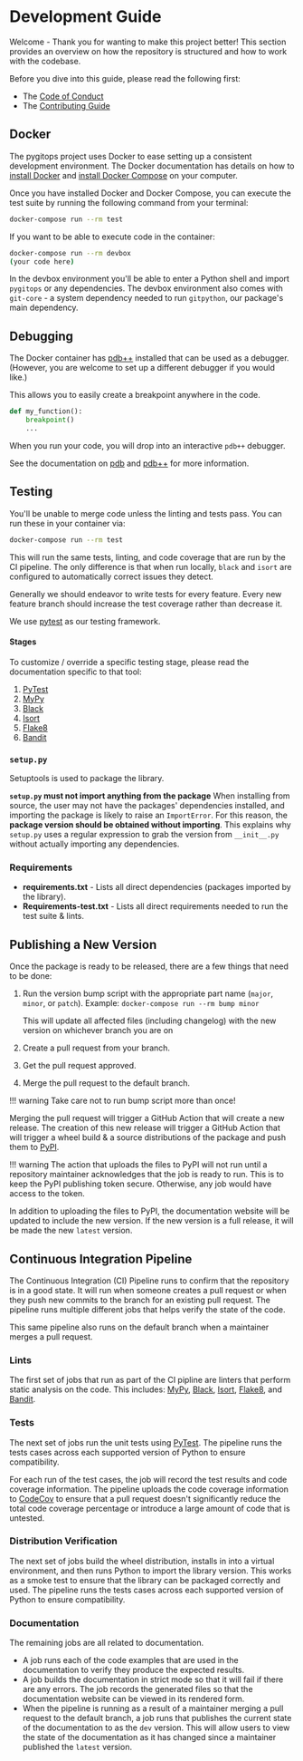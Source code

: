 # Development Guide

Welcome - Thank you for wanting to make this project better! This section provides an overview on how the repository is structured
and how to work with the codebase.

Before you dive into this guide, please read the following first:

* The [Code of Conduct][code of conduct]
* The [Contributing Guide][contributing]

## Docker

The pygitops project uses Docker to ease setting up a consistent development environment. The Docker documentation has
details on how to [install Docker][install-docker] and [install Docker Compose][install-docker-compose] on your computer.

Once you have installed Docker and Docker Compose, you can execute the test suite by running the following command from your terminal:

```bash
docker-compose run --rm test
```

If you want to be able to execute code in the container:

```bash
docker-compose run --rm devbox
(your code here)
```

In the devbox environment you'll be able to enter a Python shell and import `pygitops` or any dependencies.
The devbox environment also comes with `git-core` - a system dependency needed to run `gitpython`, our package's main dependency.

## Debugging

The Docker container has [pdb++][pdbpp-home] installed that can be used as a debugger. (However, you are welcome to set up
a different debugger if you would like.)

This allows you to easily create a breakpoint anywhere in the code.

```python
def my_function():
    breakpoint()
    ...
```

When you run your code, you will drop into an interactive `pdb++` debugger.

See the documentation on [pdb][pdb-docs] and [pdb++][pdbpp-docs] for more information.

## Testing

You'll be unable to merge code unless the linting and tests pass. You can run these in your container via:

```bash
docker-compose run --rm test
```

This will run the same tests, linting, and code coverage that are run by the CI pipeline. The only difference is that when run locally, `black` and `isort` are configured to automatically correct issues they detect.

Generally we should endeavor to write tests for every feature. Every new feature branch should increase the test
coverage rather than decrease it.

We use [pytest][pytest-docs] as our testing framework.

#### Stages

To customize / override a specific testing stage, please read the documentation specific to that tool:

1. [PyTest][pytest-docs]
2. [MyPy][mypy-docs]
3. [Black][black-docs]
4. [Isort][isort-docs]
5. [Flake8][flake8-docs]
6. [Bandit][bandit-docs]

### `setup.py`

Setuptools is used to package the library.

**`setup.py` must not import anything from the package** When installing from source, the user may not have the
packages' dependencies installed, and importing the package is likely to raise an `ImportError`. For this reason, the
**package version should be obtained without importing**. This explains why `setup.py` uses a regular expression to
grab the version from `__init__.py` without actually importing any dependencies.

### Requirements

* **requirements.txt** - Lists all direct dependencies (packages imported by the library).
* **Requirements-test.txt** - Lists all direct requirements needed to run the test suite & lints.

## Publishing a New Version

Once the package is ready to be released, there are a few things that need to be done:

1. Run the version bump script with the appropriate part name (`major`, `minor`, or `patch`).
    Example: `docker-compose run --rm bump minor`
    
    This will update all affected files (including changelog) with the new version on whichever branch you are on

2. Create a pull request from your branch.
3. Get the pull request approved.
4. Merge the pull request to the default branch.

!!! warning
    Take care not to run bump script more than once!

Merging the pull request will trigger a GitHub Action that will create a new release. The creation of this new
release will trigger a GitHub Action that will trigger a wheel build & a source distributions of the package and push them to
[PyPI][pypi].

!!! warning
    The action that uploads the files to PyPI will not run until a repository maintainer acknowledges that the job is
    ready to run. This is to keep the PyPI publishing token secure. Otherwise, any job would have access to the token. 

In addition to uploading the files to PyPI, the documentation website will be updated to include the new version. If the
new version is a full release, it will be made the new `latest` version.

## Continuous Integration Pipeline

The Continuous Integration (CI) Pipeline runs to confirm that the repository is in a good state. It will run when 
someone creates a pull request or when they push new commits to the branch for an existing pull request. The pipeline
runs multiple different jobs that helps verify the state of the code.

This same pipeline also runs on the default branch when a maintainer merges a pull request.

### Lints

The first set of jobs that run as part of the CI pipline are linters that perform static analysis on the code. This
includes: [MyPy][mypy-docs], [Black][black-docs], [Isort][isort-docs], [Flake8][flake8-docs], and [Bandit][bandit-docs].

### Tests

The next set of jobs run the unit tests using [PyTest][pytest-docs]. The pipeline runs the tests cases across each
supported version of Python to ensure compatibility.

For each run of the test cases, the job will record the test results and code coverage information. The pipeline uploads
the code coverage information to [CodeCov][codecov] to ensure that a pull request doesn't significantly reduce the total
code coverage percentage or introduce a large amount of code that is untested.

### Distribution Verification

The next set of jobs build the wheel distribution, installs in into a virtual environment, and then runs Python to
import the library version. This works as a smoke test to ensure that the library can be packaged correctly and used.
The pipeline runs the tests cases across each supported version of Python to ensure compatibility.

### Documentation

The remaining jobs are all related to documentation.

* A job runs each of the code examples that are used in the documentation to verify they produce the expected results.
* A job builds the documentation in strict mode so that it will fail if there are any errors. The job records the
    generated files so that the documentation website can be viewed in its rendered form.
* When the pipeline is running as a result of a maintainer merging a pull request to the default branch, a job runs that
    publishes the current state of the documentation to as the `dev` version. This will allow users to view the state of
    the documentation as it has changed since a maintainer published the `latest` version.

[usage-guide]: usage-guide/fundamentals.md
[code of conduct]: https://github.com/wayfair-incubator/pygitops/blob/main/CODE_OF_CONDUCT.md
[contributing]: https://github.com/wayfair-incubator/pygitops/blob/main/CONTRIBUTING.md
[install-docker]: https://docs.docker.com/install/
[install-docker-compose]: https://docs.docker.com/compose/install/
[pdbpp-home]: https://github.com/pdbpp/pdbpp
[pdb-docs]: https://docs.python.org/3/library/pdb.html
[pdbpp-docs]: https://github.com/pdbpp/pdbpp#usage
[pytest-docs]: https://docs.pytest.org/en/latest/
[mypy-docs]: https://mypy.readthedocs.io/en/stable/
[black-docs]: https://black.readthedocs.io/en/stable/
[isort-docs]: https://pycqa.github.io/isort/
[flake8-docs]: http://flake8.pycqa.org/en/stable/
[bandit-docs]: https://bandit.readthedocs.io/en/stable/
[pypi]: https://pypi.org/project/pygitops/
[codecov]: https://about.codecov.io/
